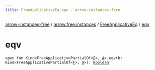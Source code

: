 ```yaml
---
title: FreeApplicativeEq.eqv - arrow-instances-free
---
```


[arrow-instances-free](../../index.html) / [arrow.free.instances](../index.html) / [FreeApplicativeEq](index.html) / [eqv](./eqv.html)

# eqv

`open fun Kind<FreeApplicativePartialOf<`[`F`](index.html#F)`>, `[`A`](index.html#A)`>.eqv(b: Kind<FreeApplicativePartialOf<`[`F`](index.html#F)`>, `[`A`](index.html#A)`>): `[`Boolean`](https://kotlinlang.org/api/latest/jvm/stdlib/kotlin/-boolean/index.html)